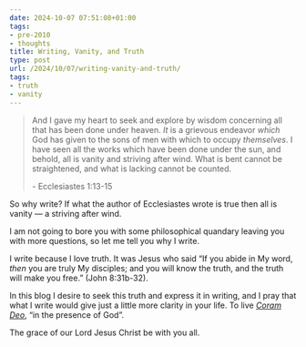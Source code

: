 ```yaml
---
date: 2024-10-07 07:51:08+01:00
tags:
- pre-2010
- thoughts
title: Writing, Vanity, and Truth
type: post
url: /2024/10/07/writing-vanity-and-truth/
tags:
- truth
- vanity
---
```




> And I gave my heart to seek and explore by wisdom concerning all that has been done under heaven. *It* is a grievous endeavor *which* God has given to the sons of men with which to occupy *themselves*. I have seen all the works which have been done under the sun, and behold, all is vanity and striving after wind. What is bent cannot be straightened, and what is lacking cannot be counted.
> 
> 
> 
> 
> \- Ecclesiastes 1:13\-15




So why write? If what the author of Ecclesiastes wrote is true then all is vanity — a striving after wind. 




I am not going to bore you with some philosophical quandary leaving you with more questions, so let me tell you why I write.




I write because I love truth. It was Jesus who said “If you abide in My word, *then* you are truly My disciples; and you will know the truth, and the truth will make you free.” (John 8:31b\-32\).




In this blog I desire to seek this truth and express it in writing, and I pray that what I write would give just a little more clarity in your life. To live *[Coram Deo](https://www.ligonier.org/learn/devotionals/living-coram-deo)*, “in the presence of God”.




The grace of our Lord Jesus Christ be with you all.





